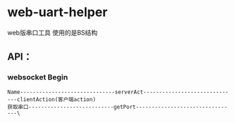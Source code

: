 # web-uart-helper
web版串口工具 使用的是BS结构

## API：

### websocket Begin

```
Name------------------------------serverAct------------------------------clientAction(客户端action)
获取串口---------------------------getPort--------------------------------\

```
